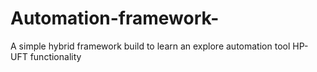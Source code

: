 # Automation-framework-
A simple hybrid framework build to learn an explore automation tool HP-UFT functionality
